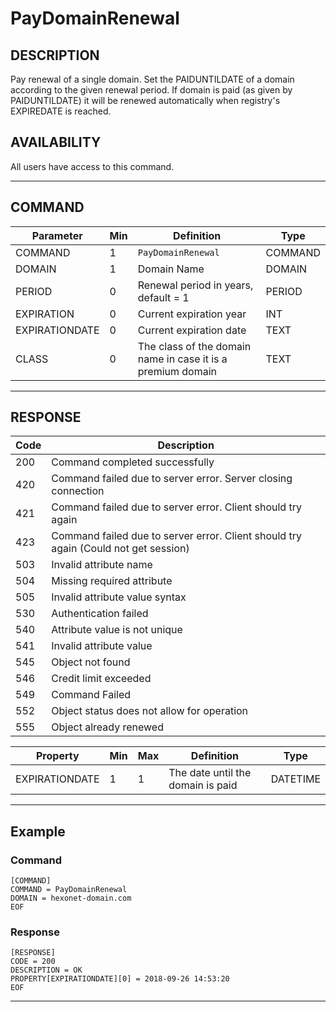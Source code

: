 # PayDomainRenewal

## DESCRIPTION
Pay renewal of a single domain. Set the PAIDUNTILDATE of a domain according to the given renewal
period. If domain is paid (as given by PAIDUNTILDATE) it will be renewed automatically when registry's
EXPIREDATE is reached.

## AVAILABILITY
All users have access to this command.

----
## COMMAND

Parameter | Min | Definition | Type
---- | ---- | ---- | ----
COMMAND | 1 | `PayDomainRenewal` | COMMAND
DOMAIN | 1 | Domain Name | DOMAIN
PERIOD | 0 | Renewal period in years, default = 1 | PERIOD
EXPIRATION | 0 | Current expiration year | INT
EXPIRATIONDATE | 0 | Current expiration date | TEXT
CLASS | 0 | The class of the domain name in case it is a premium domain | TEXT

----
## RESPONSE

Code | Description
---- | ----
200 | Command completed successfully
420 | Command failed due to server error. Server closing connection
421 | Command failed due to server error. Client should try again
423 | Command failed due to server error. Client should try again (Could not get session)
503 | Invalid attribute name
504	| Missing required attribute
505 | Invalid attribute value syntax
530 | Authentication failed
540	| Attribute value is not unique
541	| Invalid attribute value
545	| Object not found
546	|Credit limit exceeded
549 | Command Failed
552	| Object status does not allow for operation
555	| Object already renewed


Property | Min | Max | Definition | Type
---- | ---- | ---- | ---- | ----
EXPIRATIONDATE | 1 | 1 | The date until the domain is paid | DATETIME

----
## Example

### Command

```
[COMMAND]
COMMAND = PayDomainRenewal
DOMAIN = hexonet-domain.com
EOF
```
### Response

```
[RESPONSE]
CODE = 200
DESCRIPTION = OK
PROPERTY[EXPIRATIONDATE][0] = 2018-09-26 14:53:20
EOF
```

----
